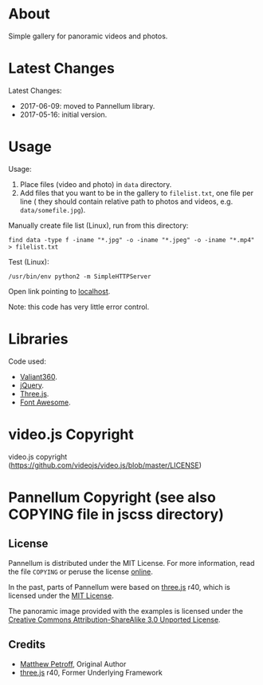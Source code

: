 # About

Simple gallery for panoramic videos and photos.

# Latest Changes

Latest Changes:

- 2017-06-09: moved to Pannellum library.
- 2017-05-16: initial version.

# Usage

Usage:
1. Place files (video and photo) in ```data``` directory.
2. Add files that you want to be in the gallery to ```filelist.txt```, one file per line (
  they should contain relative path to photos and videos, e.g. ```data/somefile.jpg```).

Manually create file list (Linux), run from this directory:

    find data -type f -iname "*.jpg" -o -iname "*.jpeg" -o -iname "*.mp4" > filelist.txt

Test (Linux):

    /usr/bin/env python2 -m SimpleHTTPServer

Open link pointing to [localhost](http://localhost:8000/index.html).

Note: this code has very little error control.

# Libraries

Code used:
* [Valiant360](https://github.com/flimshaw/Valiant360).
* [jQuery](http://jquery.com/).
* [Three.js](http://threejs.org/).
* [Font Awesome](http://fortawesome.github.io/Font-Awesome/).

# video.js Copyright

video.js copyright (https://github.com/videojs/video.js/blob/master/LICENSE)

# Pannellum Copyright (see also COPYING file in jscss directory)

## License
Pannellum is distributed under the MIT License. For more information, read the file `COPYING` or peruse the license [online](https://github.com/mpetroff/pannellum/blob/master/COPYING).

In the past, parts of Pannellum were based on [three.js](https://github.com/mrdoob/three.js) r40, which is licensed under the [MIT License](https://github.com/mrdoob/three.js/blob/44a8652c37e576d51a7edd97b0f99f00784c3db7/LICENSE).

The panoramic image provided with the examples is licensed under the [Creative Commons Attribution-ShareAlike 3.0 Unported License](http://creativecommons.org/licenses/by-sa/3.0/).

## Credits

* [Matthew Petroff](http://mpetroff.net/), Original Author
* [three.js](https://github.com/mrdoob/three.js) r40, Former Underlying Framework
